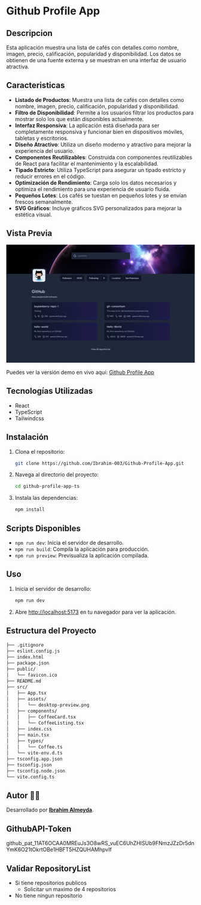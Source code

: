 # Github Profile App

## Descripcion

Esta aplicación muestra una lista de cafés con detalles como nombre, imagen, precio, calificación, popularidad y disponibilidad. Los datos se obtienen de una fuente externa y se muestran en una interfaz de usuario atractiva.

## Caracteristicas

- **Listado de Productos**: Muestra una lista de cafés con detalles como nombre, imagen, precio, calificación, popularidad y disponibilidad.
- **Filtro de Disponibilidad**: Permite a los usuarios filtrar los productos para mostrar solo los que están disponibles actualmente.
- **Interfaz Responsiva**: La aplicación está diseñada para ser completamente responsiva y funcionar bien en dispositivos móviles, tabletas y escritorios.
- **Diseño Atractivo**: Utiliza un diseño moderno y atractivo para mejorar la experiencia del usuario.
- **Componentes Reutilizables**: Construida con componentes reutilizables de React para facilitar el mantenimiento y la escalabilidad.
- **Tipado Estricto**: Utiliza TypeScript para asegurar un tipado estricto y reducir errores en el código.
- **Optimización de Rendimiento**: Carga solo los datos necesarios y optimiza el rendimiento para una experiencia de usuario fluida.
- **Pequeños Lotes**: Los cafés se tuestan en pequeños lotes y se envían frescos semanalmente.
- **SVG Gráficos**: Incluye gráficos SVG personalizados para mejorar la estética visual.

## Vista Previa

![Captura del Proyecto](./src/assets/desktop-preview.png)

Puedes ver la versión demo en vivo aquí: [Github Profile App](https://coffee-listing-app-psi.vercel.app/)

## Tecnologías Utilizadas

- React
- TypeScript
- Tailwindcss

## Instalación

1. Clona el repositorio:
   ```sh
   git clone https://github.com/Ibrahim-003/Github-Profile-App.git
   ```
2. Navega al directorio del proyecto:
   ```sh
   cd github-profile-app-ts
   ```
3. Instala las dependencias:
   ```sh
   npm install
   ```

## Scripts Disponibles

- `npm run dev`: Inicia el servidor de desarrollo.
- `npm run build`: Compila la aplicación para producción.
- `npm run preview`: Previsualiza la aplicación compilada.

## Uso

1. Inicia el servidor de desarrollo:
   ```sh
   npm run dev
   ```
2. Abre [http://localhost:5173](http://localhost:5173) en tu navegador para ver la aplicación.

## Estructura del Proyecto

```simple-coffee-listing-ts/
├── .gitignore
├── eslint.config.js
├── index.html
├── package.json
├── public/
│   └── favicon.ico
├── README.md
├── src/
│   ├── App.tsx
│   ├── assets/
│   │   └── desktop-preview.png
│   ├── components/
│   │   ├── CoffeeCard.tsx
│   │   └── CoffeeListing.tsx
│   ├── index.css
│   ├── main.tsx
│   ├── types/
│   │   └── Coffee.ts
│   └── vite-env.d.ts
├── tsconfig.app.json
├── tsconfig.json
├── tsconfig.node.json
└── vite.config.ts
```

## Autor 👨‍💻

Desarrollado por **[Ibrahim Almeyda](https://github.com/Ibrahim-003)**.

## GithubAPI-Token

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

## Validar RepositoryList

- Si tiene repositorios publicos
    - Solicitar un maximo de 4 repositorios
- No tiene ningun repositorio
